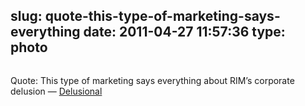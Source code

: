 slug: quote-this-type-of-marketing-says-everything
date: 2011-04-27 11:57:36
type: photo
---

<a href="http://hrtapps.com/blogs/20110426/"><img src="{{@asset.url swerner/tumblr/2011-04-27-quote-this-type-of-marketing-says-everything-01d5b57856.png}}" alt=""/></a>

Quote: This type of marketing says everything about RIM’s corporate delusion — [Delusional](http://hrtapps.com/blogs/20110426/)
